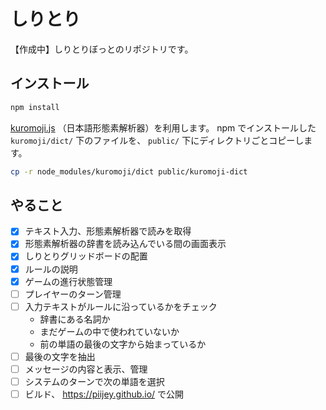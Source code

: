 # しりとり
【作成中】しりとりぼっとのリポジトリです。

## インストール
```sh
npm install
```

[kuromoji.js](https://github.com/takuyaa/kuromoji.js) （日本語形態素解析器）を利用します。
npm でインストールした `kuromoji/dict/` 下のファイルを、 `public/` 下にディレクトリごとコピーします。
```sh
cp -r node_modules/kuromoji/dict public/kuromoji-dict
```

## やること

- [x] テキスト入力、形態素解析器で読みを取得
- [x] 形態素解析器の辞書を読み込んでいる間の画面表示
- [x] しりとりグリッドボードの配置
- [x] ルールの説明
- [x] ゲームの進行状態管理
- [ ] プレイヤーのターン管理
- [ ] 入力テキストがルールに沿っているかをチェック
    - 辞書にある名詞か
    - まだゲームの中で使われていないか
    - 前の単語の最後の文字から始まっているか
- [ ] 最後の文字を抽出
- [ ] メッセージの内容と表示、管理
- [ ] システムのターンで次の単語を選択
- [ ] ビルド、 https://piijey.github.io/ で公開
